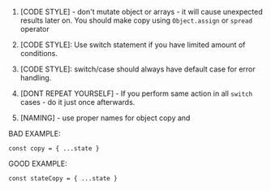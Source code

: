 1. [CODE STYLE] - don't mutate object or arrays - it will cause unexpected results later on. You should make copy using `Object.assign` or `spread` operator
2. [CODE STYLE]: Use switch statement if you have limited amount of conditions.
3. [CODE STYLE]: switch/case should always have default case for error handling.
4. [DONT REPEAT YOURSELF] - If you perform same action in all `switch` cases - do it just once afterwards.

6. [NAMING] - use proper names for object copy and 


BAD EXAMPLE:
```
const copy = { ...state }

```

GOOD EXAMPLE: 
```
const stateCopy = { ...state }
```
